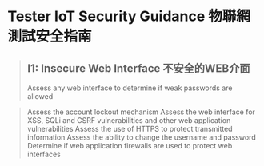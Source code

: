 # Tester IoT Security Guidance 物聯網測試安全指南

> ## I1: Insecure Web Interface 不安全的WEB介面
> Assess any web interface to determine if weak passwords are allowed

> Assess the account lockout mechanism
> Assess the web interface for XSS, SQLi and CSRF vulnerabilities and other web application vulnerabilities
> Assess the use of HTTPS to protect transmitted information
> Assess the ability to change the username and password
> Determine if web application firewalls are used to protect web interfaces

